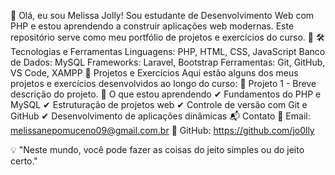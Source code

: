 👋 Olá, eu sou Melissa Jolly!
Sou estudante de Desenvolvimento Web com PHP e estou aprendendo a construir aplicações web
modernas. Este repositório serve como meu portfólio de projetos e exercícios do curso. 🚀
🛠 Tecnologias e Ferramentas
Linguagens: PHP, HTML, CSS, JavaScript
Banco de Dados: MySQL
Frameworks: Laravel, Bootstrap
Ferramentas: Git, GitHub, VS Code, XAMPP
📌 Projetos e Exercícios
Aqui estão alguns dos meus projetos e exercícios desenvolvidos ao longo do curso:
🔹 Projeto 1 - Breve descrição do projeto.
📖 O que estou aprendendo
✔ Fundamentos do PHP e MySQL
✔ Estruturação de projetos web
✔ Controle de versão com Git e GitHub
✔ Desenvolvimento de aplicações dinâmicas
📬 Contato
📧 Email: melissanepomuceno09@gmail.com.br
🔗 GitHub: https://github.com/jo0lly

💡 "Neste mundo, você pode fazer as coisas do jeito simples ou do jeito certo."
